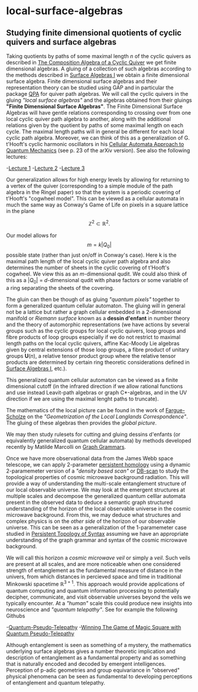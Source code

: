# local-surface-algebras
Studying finite dimensional quotients of cyclic quivers and surface algebras
---
Taking quotients by paths of some maximal length $n$ of the cyclic quivers as described in [The Composition Algebra of a Cyclic Quiver](https://github.com/The-Singularity-Research/loac-surface-algebras/blob/main/15988304.pdf) we get finite dimensional algebras. A gluing
of a collection of such algebras according to the methods described in [Surface Algebras I](https://github.com/The-Singularity-Research/cirq_hybrid_codes/blob/master/Surface_Algebras_I%20(3).pdf) we obtain a finite dimensional surface algebra. Finite dimensional surface algebras and their representation theory can be studied using GAP and in particular the package [QPA](https://www.gap-system.org/Manuals/pkg/qpa/doc/chap0.html#contents) for quiver path algebras. We will call the cyclic quivers in the gluing *"local surface algebras"* and the algebras obtained from their gluings **"Finite Dimensional Surface Algebras"**. The Finite Dimensional Surface Algebras will have gentle relations corresponding to crossing over from one local cyclic quiver path algebra to another, along with the additional relations given by the quotient by paths of some maximal length on each cycle. The maximal length paths will in general be different for each local cyclic path algebra. Moreover, we can think of this as a generalization of G. t'Hooft's cyclic harmonic oscillators in his [Cellular Automata Approach to Quantum Mechanics](https://github.com/The-Singularity-Research/local-surface-algebras/blob/main/1405.1548.pdf) (see p. 23 of the arXiv version). See also the following lectures:

-[Lecture 1](https://www.youtube.com/watch?v=F3hPvusB0ds)
-[Lecture 2](https://www.youtube.com/watch?v=d2R9cbttqBY)
-[Lecture 3](https://www.youtube.com/watch?v=a7xw0p4WfDs)

Our generalization allows for high energy levels by allowing for returning to a vertex of the quiver (corresponding to a simple module of the path algebra in the Ringel paper) so that the system is a periodic covering of t'Hooft's "cogwheel model". This can be viewed as a cellular automata in much the same way as Conway's Game of Life on pixels in a square lattice in the plane 

$$\mathbb{Z}^2 \subset \mathbb{R}^2.$$

Our model allows for $$m = k|Q_0|$$ possible state (rather than just on/off in Conway's case). Here k is the maximal path length of the local cyclic quiver path algebra and also determines the number of sheets in the cyclic covering of t'Hooft's cogwheel. We view this as an $m$-dimensional qudit. We could also think of this as a $|Q_0|$ = $d$-dimensional qudit with phase factors or some variable of a ring separating the sheets of the covering. 

The gluin can then be though of as gluing *"quantum pixels"* together to form a generalized quantum cellular automaton. The gluing will in general not be a lattice but rather a graph cellular embedded in a $2$-dimensional manifold or *Riemann surface* known as a **dessin d'enfant** in number theory and the theory of automorphic representations (we have actions by several groups such as the cyclic groups for local cyclic quivers, loop groups and fibre products of loop groups especially if we do not restrict to maximal length paths on the local cyclic quivers, affine Kac-Moody Lie algebras given by central extensions of those loop groups, a fibre product of unitary groups $\mathbf{U}(n)$, a relative tensor product group where the relative tensor products are determined by certain ring theoretic considerations defined in [Surface Algebras I](https://github.com/The-Singularity-Research/cirq_hybrid_codes/blob/master/Surface_Algebras_I%20(3).pdf), etc.). 

This generalized quantum cellular automaton can be viewed as a finite dimensional cutoff (in the infrared direction if we allow rational functions and use instead Leavit-path algebras or graph C*-algebras, and in the UV direction if we are using the maximal lenght paths to truncate). 

The mathematics of the local picture can be found in the work of [Fargue-Scholze](https://github.com/The-Singularity-Research/local-surface-algebras/blob/main/2102.13459.pdf) on the *"Geometrization of the Local Langlands Correspondence"*. The gluing of these algebras then provides the *global picture*. 

We may then study rulesets for cutting and gluing dessins d'enfants (or equivalently generalized quantum cellular automata) by methods developed recently by Matilde Marcolli on [Graph Grammars](https://github.com/The-Singularity-Research/local-surface-algebras/blob/main/GraphGrammars.pdf). 

Once we have more observational data from the James Webb space telescope, we can apply $2$-parameter [persistent homology](https://github.com/The-Singularity-Research/TDA-Entanglement) using a dynamic $2$-paramemeter version of a *"density based scan"* or [DB-scan](https://scikit-learn.org/stable/modules/generated/sklearn.cluster.DBSCAN.html) to study the topological properties of cosmic microwave background radiation. This will provide a way of understanding the multi-scale entanglement structure of our local observable universe. We may look at the emergent structures at multiple scales and decompose the generalized quantum celllar automata present in the observed data to deduce a semantic graph structured understanding of the horizon of the local observable universe in the cosmic microwave background. From this, we may deduce what structures and complex physics is on the *other side* of the horizon of our observable universe. This can be seen as a generalization of the $1$-paramemeter case studied in [Persistent Topology of Syntax](https://github.com/The-Singularity-Research/local-surface-algebras/blob/main/PersistentTopologySyntax.pdf) assuming we have an appropriate understanding of the graph grammar and syntax of the cosmic microwave background. 

We will call this horizon a *cosmic microwave veil* or simply a *veil*. Such veils are present at all scales, and are more noticeable when one considered strength of entanglement as the fundamental measure of distance in the univers, from which distances in percieved space and time in traditional Minkowski spacetime $\mathbb{R}^{3+1}$. This approach would provide applications of quantum computing and quantum information processing to potentially decipher,  communicate, and visit observable universes beyond the veils we typically encounter. At a *"human"* scale this could produce new insights into neuroscience and *"quantum telepathy"*. See for example the following Githubs

-[Quantum-Pseudo-Telepathy](https://github.com/Strilanc/Quantum-Pseudo-Telepathy)
-[Winning The Game of Magic Square with Quantum Pseudo-Telepathy](https://github.com/qiskit-community/qiskit-community-tutorials/blob/master/terra/qis_adv/quantum_magic_square.ipynb)

Although entanglement is seen as something of a mystery, the mathematics underlying surface algebras gives a number theoretic implication and description of entanglement as a fundamental property and as something that is naturally encoded and decoded by emergent intelligences. Perception of p-adic geometries and group equivariance in "observed" physical phenomena can be seen as fundamental to developing perceptions of entanglement and quantum telepathy. 
